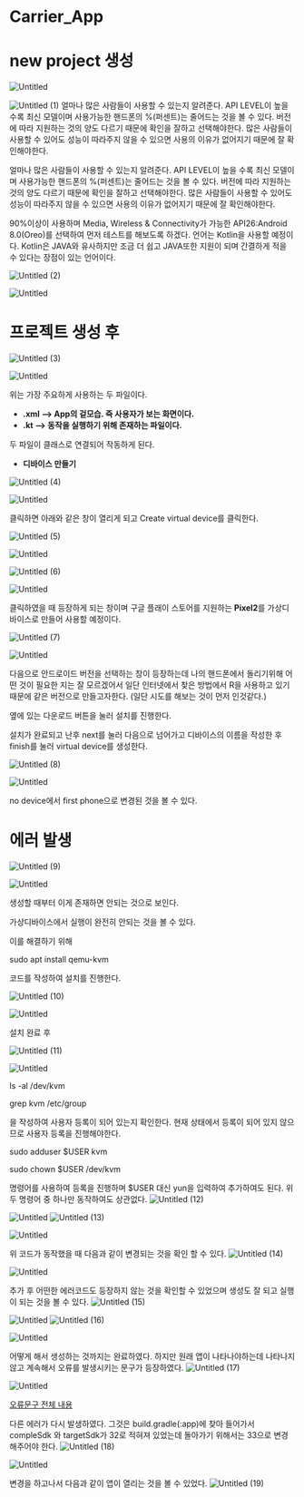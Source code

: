 # Carrier_App

# **new project 생성**

![Untitled](https://user-images.githubusercontent.com/90883561/216004386-5e7b09f3-dd53-4822-b685-5d3a849c636e.png)

![Untitled (1)](https://user-images.githubusercontent.com/90883561/216004445-5652ec4f-3d47-48e8-b83d-3bc0db7b8405.png)
얼마나 많은 사람들이 사용할 수 있는지 알려준다. API LEVEL이 높을 수록 최신 모델이며 사용가능한 핸드폰의 %(퍼센트)는 줄어드는 것을 볼 수 있다. 버전에 따라 지원하는 것의 양도 다르기 때문에 확인을 잘하고 선택해야한다. 많은 사람들이 사용할 수 있어도 성능이 따라주지 않을 수 있으면 사용의 이유가 없어지기 때문에 잘 확인해야한다.

얼마나 많은 사람들이 사용할 수 있는지 알려준다. API LEVEL이 높을 수록 최신 모델이며 사용가능한 핸드폰의 %(퍼센트)는 줄어드는 것을 볼 수 있다. 버전에 따라 지원하는 것의 양도 다르기 때문에 확인을 잘하고 선택해야한다. 많은 사람들이 사용할 수 있어도 성능이 따라주지 않을 수 있으면 사용의 이유가 없어지기 때문에 잘 확인해야한다.

90%이상이 사용하며 Media, Wireless & Connectivity가 가능한 API26:Android 8.0(Oreo)를 선택하여 먼저 테스트를 해보도록 하겠다. 언어는 Kotlin을 사용할 예정이다. Kotlin은 JAVA와 유사하지만 조금 더 쉽고 JAVA또한 지원이 되며 간결하게 적을 수 있다는 장점이 있는 언어이다. 

![Untitled (2)](https://user-images.githubusercontent.com/90883561/216004509-d4bf2cda-ffcc-456a-9761-ab8f86279153.png)

![Untitled](https://s3-us-west-2.amazonaws.com/secure.notion-static.com/e3a095dc-c512-4b7e-a998-eb2eac1f108a/Untitled.png)

# 프로젝트 생성 후

![Untitled (3)](https://user-images.githubusercontent.com/90883561/216004552-5c7757db-385a-4197-a17c-dbb7536332f8.png)

![Untitled](https://s3-us-west-2.amazonaws.com/secure.notion-static.com/0e14b3de-7208-4e0d-9117-a3c3dcceba43/Untitled.png)

위는 가장 주요하게 사용하는 두 파일이다.

- **.xml —> App의 겉모습. 즉 사용자가 보는 화면이다.**
- **.kt —> 동작을 실행하기 위해 존재하는 파일이다.**

두 파일이 클래스로 연결되어 작동하게 된다.

- **디바이스 만들기**

![Untitled (4)](https://user-images.githubusercontent.com/90883561/216004585-1eafced7-8ec0-4c65-a09a-f29550d257a8.png)

![Untitled](https://s3-us-west-2.amazonaws.com/secure.notion-static.com/894ce392-e73f-462a-9841-09d0dfc35832/Untitled.png)

클릭하면 아래와 같은 창이 열리게 되고 Create virtual device를 클릭한다.

![Untitled (5)](https://user-images.githubusercontent.com/90883561/216004615-ee4fd605-9b39-4547-96de-33051e847edf.png)

![Untitled](https://s3-us-west-2.amazonaws.com/secure.notion-static.com/c0835119-51e1-4808-98a5-d26fb9a34a72/Untitled.png)

![Untitled (6)](https://user-images.githubusercontent.com/90883561/216004646-1110c373-d412-427c-8980-26eda07faa06.png)

![Untitled](https://s3-us-west-2.amazonaws.com/secure.notion-static.com/5675c569-1137-4291-aba8-034cf3e6776f/Untitled.png)

클릭하였을 때 등장하게 되는 창이며 구글 플래이 스토어를 지원하는 **Pixel2**를 가상디바이스로 만들어 사용할 예정이다.

![Untitled (7)](https://user-images.githubusercontent.com/90883561/216004671-a2626929-d195-41a4-b793-b02aaa687d18.png)

![Untitled](https://s3-us-west-2.amazonaws.com/secure.notion-static.com/c9267764-b6f5-4aee-89d0-87cbef7e2097/Untitled.png)

다음으로 안드로이드 버전을 선택하는 창이 등장하는데 나의 핸드폰에서 돌리기위해 어떤 것이 필요한 지는 잘 모르겠어서 일단 인터넷에서 찾은 방법에서 R을 사용하고 있기 때문에 같은 버전으로 만들고자한다. (일단 시도를 해보는 것이 먼저 인것같다.)

옆에 있는 다운로드 버튼을 눌러 설치를 진행한다.

설치가 완료되고 난후 next를 눌러 다음으로 넘어가고 디바이스의 이름을 작성한 후 finish를 눌러 virtual device를 생성한다.

![Untitled (8)](https://user-images.githubusercontent.com/90883561/216004714-79f75ae2-4a0a-4e28-877e-bfff6bec1f13.png)

![Untitled](https://s3-us-west-2.amazonaws.com/secure.notion-static.com/63fd41fc-f2eb-4a2d-a193-90164c0dd7f5/Untitled.png)

no device에서 first phone으로 변경된 것을 볼 수 있다.

# 에러 발생

![Untitled (9)](https://user-images.githubusercontent.com/90883561/216004755-dad07f5d-325b-4178-9686-0e91b41e1b96.png)

![Untitled](https://s3-us-west-2.amazonaws.com/secure.notion-static.com/65fa06a0-ac70-4601-ad68-f862da6b4991/Untitled.png)

생성할 때부터 이게 존재하면 안되는 것으로 보인다.

가상디바이스에서 실행이 완전히 안되는 것을 볼 수 있다.

이를 해결하기 위해 

sudo apt install qemu-kvm

코드를 작성하여 설치를 진행한다.

![Untitled (10)](https://user-images.githubusercontent.com/90883561/216004797-1e9e7149-1cfc-40d6-900f-cf7d813096ec.png)

![Untitled](https://s3-us-west-2.amazonaws.com/secure.notion-static.com/09c90d87-99fb-4e16-bae8-fb8a924ecb31/Untitled.png)

설치 완료 후

![Untitled (11)](https://user-images.githubusercontent.com/90883561/216004849-aadb75da-0364-49fd-8a28-9c478c20b1ef.png)


![Untitled](https://s3-us-west-2.amazonaws.com/secure.notion-static.com/0ce9e3be-7ad3-4c81-a437-d301df7a01c2/Untitled.png)

ls -al /dev/kvm

grep kvm /etc/group

을 작성하여 사용자 등록이 되어 있는지 확인한다. 현재 상태에서 등록이 되어 있지 않으므로 사용자 등록을 진행해야한다.

sudo adduser $USER kvm

sudo chown $USER /dev/kvm

명령어를 사용하여 등록을 진행하며 $USER 대신 yun을 입력하여 추가하여도 된다. 위 두 명령어 중 하나만 동작하여도 상관없다.
![Untitled (12)](https://user-images.githubusercontent.com/90883561/216004900-4aeaf720-8a93-43d4-9a37-6d5c0954dc41.png)

![Untitled](https://s3-us-west-2.amazonaws.com/secure.notion-static.com/563b3e14-9481-4a39-872c-b3c05fe049b2/Untitled.png)
![Untitled (13)](https://user-images.githubusercontent.com/90883561/216004938-bb7c1548-760f-43fc-a89b-bab59e485df7.png)

![Untitled](https://s3-us-west-2.amazonaws.com/secure.notion-static.com/deaa11a4-daae-4cdf-8ded-f09ce35aa44a/Untitled.png)

위 코드가 동작했을 때 다음과 같이 변경되는 것을 확인 할 수 있다.
![Untitled (14)](https://user-images.githubusercontent.com/90883561/216004982-3371c383-51eb-405d-9755-9abd2d28ddba.png)

![Untitled](https://s3-us-west-2.amazonaws.com/secure.notion-static.com/ed2ea93e-13dc-47d6-87e6-32ae5023ae8a/Untitled.png)

추가 후 어떤한 에러코드도 등장하지 않는 것을 확인할 수 있었으며 생성도 잘 되고 실행이 되는 것을 볼 수 있다.
![Untitled (15)](https://user-images.githubusercontent.com/90883561/216005035-ed17f93b-3a38-40cc-a2fe-ecf6e8216437.png)

![Untitled](https://s3-us-west-2.amazonaws.com/secure.notion-static.com/d2902d13-0e98-4214-b914-08d4ee3e45f5/Untitled.png)
![Untitled (16)](https://user-images.githubusercontent.com/90883561/216005076-18a91319-0524-43a6-995f-abd187a8f62a.png)

![Untitled](https://s3-us-west-2.amazonaws.com/secure.notion-static.com/6bf0c272-58b5-493e-b83d-d7a19efeac80/Untitled.png)

어떻게 해서 생성하는 것까지는 완료하였다. 하지만 원래 앱이 나타나야하는데 나타나지 않고 계속해서 오류를 발생시키는 문구가 등장하였다.
![Untitled (17)](https://user-images.githubusercontent.com/90883561/216005108-f1d79c30-dc49-47f8-bdde-002f7a5ddc05.png)

![Untitled](https://s3-us-west-2.amazonaws.com/secure.notion-static.com/3499ecbb-3d0e-4fe8-b4ae-4b7609079469/Untitled.png)

[오류문구 전체 내용](https://www.notion.so/e476424d875e474e980eb1826fda8f45)

다른 에러가 다시 발생하였다. 그것은 build.gradle(:app)에 찾아 들어가서 compleSdk 와 targetSdk가 32로 적혀져 있었는데 돌아가기 위해서는 33으로 변경해주어야 한다.
![Untitled (18)](https://user-images.githubusercontent.com/90883561/216005155-ed63ddc5-79ed-45e2-8a8b-23d0f65c0705.png)

![Untitled](https://s3-us-west-2.amazonaws.com/secure.notion-static.com/96d5fa43-2fe8-4a1d-85ac-3a665384a1dc/Untitled.png)

변경을 하고나서 다음과 같이 앱이 열리는 것을 볼 수 있었다.
![Untitled (19)](https://user-images.githubusercontent.com/90883561/216005200-e65b0b93-e057-440a-80cb-1674ab374733.png)

